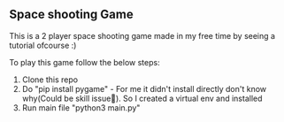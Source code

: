 ## Space shooting Game

This is a 2 player space shooting game made in my free time by seeing a tutorial ofcourse :)

To play this game follow the below steps:

1. Clone this repo </br>
2. Do "pip install pygame" - For me it didn't install directly don't know why(Could be skill issue🫠). So I created a virtual env and installed </br>
3. Run main file "python3 main.py"
